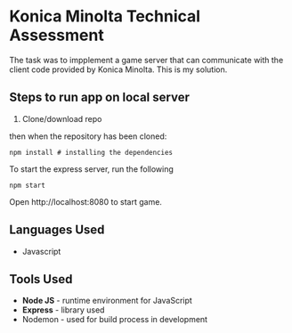 # Konica Minolta Technical Assessment

The task was to impplement a game server that can communicate with the client code provided by Konica Minolta. This is my solution.     

## Steps to run app on local server
1. Clone/download repo

then when the repository has been cloned:
```
npm install # installing the dependencies
```
To start the express server, run the following

```
npm start
```
Open http://localhost:8080 to start game.

## Languages Used

* Javascript

## Tools Used

* **Node JS** - runtime environment for JavaScript
* **Express** - library used
* Nodemon - used for build process in development

